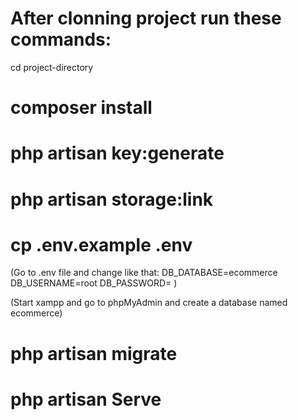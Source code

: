 <h1>After clonning project run these commands:</h1>

cd project-directory
# composer install
# php artisan key:generate
# php artisan storage:link
# cp .env.example .env

(Go to .env file and change like that:
DB_DATABASE=ecommerce
DB_USERNAME=root
DB_PASSWORD=
)

(Start xampp and go to phpMyAdmin and create a database named ecommerce)

# php artisan migrate
# php artisan Serve
